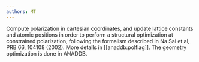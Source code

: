```yaml
---
authors: MT
---
```

Compute polarization in cartesian coordinates, and update lattice constants
and atomic positions in order to perform a structural optimization at
constrained polarization, following the formalism described in Na Sai et al,
PRB 66, 104108 (2002). More details in [[anaddb:polflag]]. The geometry
optimization is done in ANADDB.

